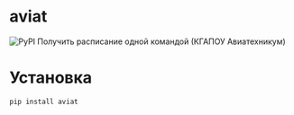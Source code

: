 # aviat
![PyPI](https://img.shields.io/pypi/v/aviat)
Получить расписание одной командой (КГАПОУ Авиатехникум)
# Установка 
    pip install aviat
